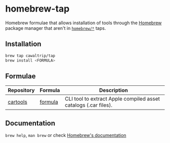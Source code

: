 # homebrew-tap

Homebrew formulae that allows installation of tools through the [Homebrew](https://brew.sh) package manager that aren't in [`homebrew/*`](https://github.com/Homebrew) taps.

## Installation

```bash
brew tap cawaltrip/tap
brew install <FORMULA>
```

## Formulae

| Repository | Formula | Description |
| ---------- | ------- | ----------- |
| [cartools](https://github.com/showxu/cartools) | [formula](Formula/cartool.rb) | CLI tool to extract Apple compiled asset catalogs (.car files). |

## Documentation

`brew help`, `man brew` or check [Homebrew's documentation](https://docs.brew.sh/)
